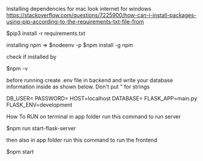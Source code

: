 Installing dependencies for mac look internet for windows
https://stackoverflow.com/questions/7225900/how-can-i-install-packages-using-pip-according-to-the-requirements-txt-file-from

$pip3 install -r requirements.txt

installing npm =>
$nodeenv -p
$npm install -g npm

check if installed by

$npm -v

before running create .env file in backend and write your database information inside as shown below. Don't put " for strings

DB_USER=<yourdatabaseusername>
PASSWORD=<yourpassword>
HOST=localhost
DATABASE=<databasename>
FLASK_APP=main.py
FLASK_ENV=development


How To RUN
on terminal in app folder run this command to run server

$npm run start-flask-server

then also in app folder run this command to run the frontend

$npm start
